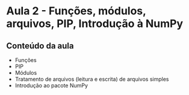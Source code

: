 # Aula 2 - Funções, módulos, arquivos, PIP, Introdução à NumPy

## Conteúdo da aula

- Funções
- PIP
- Módulos
- Tratamento de arquivos (leitura e escrita) de arquivos simples
- Introdução ao pacote NumPy